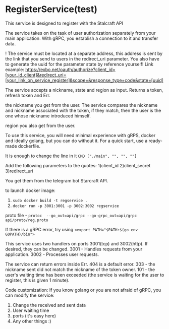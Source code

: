 # RegisterService(test)
This service is designed to register with the Stalcraft API

The service takes on the task of user authorization separately from your main application.
With gRPC, you establish a connection to it and transfer data.

! The service must be located at a separate address, this address is sent by the link that you send to users in the redirect_uri parameter. You also have to generate the uuid for the parameter state by reference yourself! Link example: https://exbo.net/oauth/authorize?client_id=[your_id_client]&redirect_uri=[your_link_on_service_register]&scope=&response_type=code&state=[uuid] 

The service accepts a nickname, state and region as input.
Returns a token, refresh token and Err.

the nickname you get from the user. The service compares the nickname and nickname associated with the token, if they match, then the user is the one whose nickname introduced himself.

region you also get from the user.

To use this service, you will need minimal experience with gRPS, docker and ideally golang, but you can do without it.
For a quick start, use a ready-made dockerfile.

It is enough to change the line in it ```CMD ["./main", "", "", ""]```

Add the following parameters to the quotes:
1)client_id
2)client_secret
3)redirect_uri

You get them from the telegram bot Starcraft API.

to launch docker image:
1) ```sudo docker build -t regservice .```
2) ```docker run -p 3001:3001 -p 3002:3002 regservice```
  
proto file - ```protoc  --go_out=api/grpc --go-grpc_out=api/grpc api/proto/reg.proto```

If there is a gRPC error, try using ```<export PATH="$PATH:$(go env GOPATH)/bin">```

This service uses two handlers on ports 3001(tcp) and 3002(http). 
If desired, they can be changed.
3001 - Handles requests from your application.
3002 - Processes user requests.


The service can return errors inside Err.
404 is a default error.
303 - the nickname sent did not match the nickname of the token owner.
101 - the user's waiting time has been exceeded (the service is waiting for the user to register, this is given 1 minute).


Code customization:
If you know golang or you are not afraid of gRPC, you can modify the service:
1) Change the received and sent data
2) User waiting time 
3) ports (it's easy here)
4) Any other things :)
